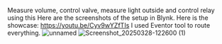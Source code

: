 Measure volume, control valve, measure light outside and control relay using this
Here are the screenshots of the setup in Blynk. Here is the showcase: https://youtu.be/Cyv9wYZfTIs
I used Eventor tool to route everything.
![unnamed](https://github.com/user-attachments/assets/204e3268-8f14-4ca1-96ea-1f9f21fcb991)
![Screenshot_20250328-122600 (1)](https://github.com/user-attachments/assets/067f84e9-6b66-45bb-ae41-2d10ba7325cc)
